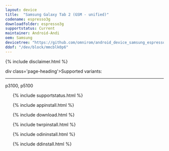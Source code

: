 ```yaml
---
layout: device
title:  "Samsung Galaxy Tab 2 (GSM - unified)"
codename: espresso3g
downloadfolder: espresso3g
supportstatus: Current
maintainer: Android-Andi
oem: Samsung
devicetree: "https://github.com/omnirom/android_device_samsung_espresso3g"
ddof: "/dev/block/mmcblk0p6"
---
```


{% include disclaimer.html %}

div class='page-heading'>Supported variants:</div>
<hr />
<p class="text">p3100, p5100</p>
<ul>

{% include supportstatus.html %}

{% include appinstall.html %}

{% include download.html %}

{% include twrpinstall.html %}

{% include odininstall.html %}

{% include ddinstall.html %}

